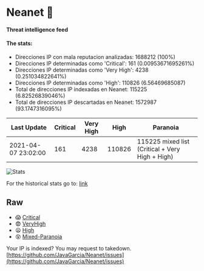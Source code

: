 # Neanet :hocho:
#### Threat intelligence feed
#### The stats:

- Direcciones IP con mala reputacion analizadas: 1688212 (100%)
- Direcciones IP determinadas como 'Critical':  161 (0.00953671695261%)
- Direcciones IP determinadas como 'Very High':  4238 (0.251034822641%)
- Direcciones IP determinadas como 'High':  110826 (6.56469685087)
- Total de direcciones IP indexadas en Neanet:  115225 (6.82526839046%)
- Total de direcciones IP descartadas en Neanet:  1572987 (93.1747316095%)

| Last Update | Critical | Very High | High | Paranoia |
| --- | --- | --- | --- | --- |
| 2021-04-07 23:02:00 | 161 | 4238 | 110826 | 115225 mixed list (Critical + Very High + High)|

![Stats](https://docs.google.com/spreadsheets/d/e/2PACX-1vSnaNMIXVabIpDJjufMlzH7poXnshF3mgd8Is1g9ytUEzVsP5my4Trn8f-xkoLLQ38xpL3HtmUexLo6/pubchart?oid=501124687&format=image)

For the historical stats go to: [link](/stats.csv)
## Raw
- :scream: [Critical](https://raw.githubusercontent.com/JavaGarcia/Neanet/master/blacklists/neanet_critical.txt)
- :fearful: [VeryHigh](https://raw.githubusercontent.com/JavaGarcia/Neanet/master/blacklists/neanet_veryHigh.txtt)
- :frowning: [High](https://raw.githubusercontent.com/JavaGarcia/Neanet/master/blacklists/neanet_high.txt)
- :dizzy_face: [Mixed-Paranoia](https://raw.githubusercontent.com/JavaGarcia/Neanet/master/blacklists/neanet_all.txt)


Your IP is indexed? You may request to takedown. [https://github.com/JavaGarcia/Neanet/issues](https://github.com/JavaGarcia/Neanet/issues)





















































































































































































































































































































































































































































































































































































































































































































































































































































































































































































































































































































































































































































































































































































































































































































































































































































































































































































































































































































































































































































































































































































































































































































































































































































































































































































































































































































































































































































































































































































































































































































































































































































































































































































































































































































































































































































































































































































































































































































































































































































































































































































































































































































































































































































































































































































































































































































































































































































































































































































































































































































































































































































































































































































































































































































































































































































